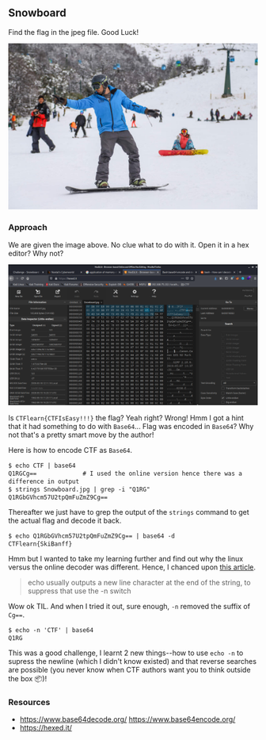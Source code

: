 ## Snowboard

Find the flag in the jpeg file. Good Luck!

![img](https://github.com/RyanNgCT/CTFLearn/blob/main/Forensics/Easy/Snowboard/images/Snowboard.jpg)

### Approach
We are given the image above. No clue what to do with it. Open it in a hex editor? Why not? 

![hex_out](https://github.com/RyanNgCT/CTFLearn/blob/main/Forensics/Easy/Snowboard/images/hex.png)

Is `CTFlearn{CTFIsEasy!!!}` the flag? Yeah right? Wrong! Hmm I got a hint that it had something to do with `Base64`... Flag was encoded in `Base64`? Why not that's a pretty smart move by the author!

Here is how to encode CTF as `Base64`.
```
$ echo CTF | base64                                                             
Q1RGCg==             # I used the online version hence there was a difference in output
$ strings Snowboard.jpg | grep -i "Q1RG"                                       
Q1RGbGVhcm57U2tpQmFuZmZ9Cg==
```
Thereafter we just have to grep the output of the `strings` command to get the actual flag and decode it back.
```
$ echo Q1RGbGVhcm57U2tpQmFuZmZ9Cg== | base64 -d
CTFlearn{SkiBanff}
```

Hmm but I wanted to take my learning further and find out why the linux versus the online decoder was different. Hence, I chanced upon [this article](https://stackoverflow.com/questions/8817159/what-are-the-differences-between-php-base64-encode-and-nix-base64).

> echo usually outputs a new line character at the end of the string, to suppress that use the -n switch

Wow ok TIL. And when I tried it out, sure enough, `-n` removed the suffix of `Cg==`.

```
$ echo -n 'CTF' | base64                                                      
Q1RG
```

This was a good challenge, I learnt 2 new things--how to use `echo -n` to supress the newline (which I didn't know existed) and that reverse searches are possible (you never know when CTF authors want you to think outside the box 📦)!

### Resources
* https://www.base64decode.org/ https://www.base64encode.org/
* https://hexed.it/
